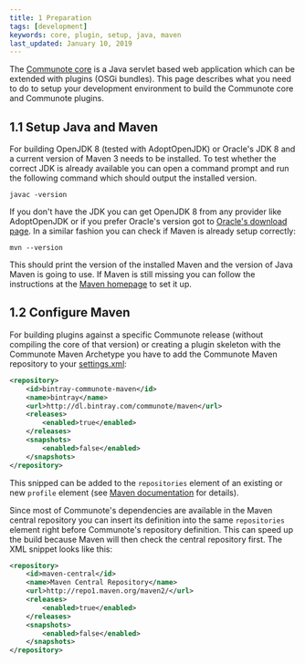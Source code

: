 ```yaml
---
title: 1 Preparation
tags: [development]
keywords: core, plugin, setup, java, maven
last_updated: January 10, 2019
---
```

The [Communote core](https://github.com/Communote/communote-server) is a Java servlet based web application which can be extended with plugins (OSGi bundles).
This page describes what you need to do to setup your development environment to build the Communote core and Communote plugins.

## 1.1 Setup Java and Maven

For building OpenJDK 8 (tested with AdoptOpenJDK) or Oracle's JDK 8 and a current version of Maven 3 needs to be installed. To test whether the correct JDK is already available you can open a command prompt and run the following command which should output the installed version.

```shell
javac -version
```

If you don't have the JDK you can get OpenJDK 8 from any provider like AdoptOpenJDK or if you prefer Oracle's version got to [Oracle's download page](http://www.oracle.com/technetwork/java/javase/downloads/jdk8-downloads-2133151.html). In a similar fashion you can check if Maven is already setup correctly:

```shell
mvn --version
```

This should print the version of the installed Maven and the version of Java Maven is going to use. If Maven is still missing you can follow the instructions at the [Maven homepage](https://maven.apache.org/install.html) to set it up.

## 1.2 Configure Maven

For building plugins against a specific Communote release (without compiling the core of that version) or creating a plugin skeleton with the Communote Maven Archetype you have to add the Communote Maven repository to your [settings.xml](https://maven.apache.org/settings.html):

```xml
<repository>
    <id>bintray-communote-maven</id>
	<name>bintray</name>
    <url>http://dl.bintray.com/communote/maven</url>
	<releases>
        <enabled>true</enabled>
    </releases>
    <snapshots>
        <enabled>false</enabled>
    </snapshots>
</repository>
```

This snipped can be added to the ```repositories``` element of an existing or new ```profile``` element (see [Maven documentation](https://maven.apache.org/settings.html#Profiles) for details).

Since most of Communote's dependencies are available in the Maven central repository you can insert its definition into the same ```repositories``` element right before Communote's repository definition. This can speed up the build because Maven will then check the central repository first. The XML snippet looks like this:

```xml
<repository>
    <id>maven-central</id>
    <name>Maven Central Repository</name>
    <url>http://repo1.maven.org/maven2/</url>
    <releases>
        <enabled>true</enabled>
    </releases>
    <snapshots>
        <enabled>false</enabled>
    </snapshots>
</repository>
```
